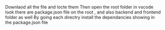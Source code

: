 Downlaod all the file and locte them
Then open the root folder in vscode
look there are package.json file on the root , and also backend and frontend folder as well
By going each directry install the dependancies showing in the package.json file
